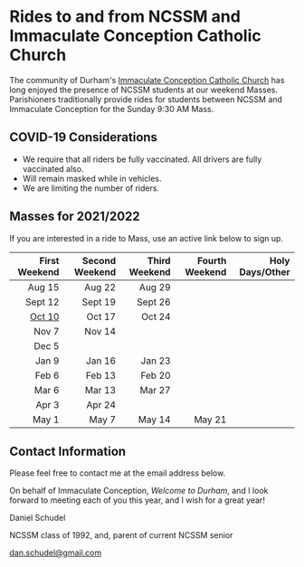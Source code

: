 # Rides to and from NCSSM and Immaculate Conception Catholic Church

The community of Durham's [Immaculate Conception Catholic Church](http://icdurham.org/) has long enjoyed the 
presence of NCSSM students at our weekend Masses. Parishioners traditionally provide rides for students
between NCSSM and Immaculate Conception for the Sunday 9:30 AM Mass.

## COVID-19 Considerations

* We require that all riders be fully vaccinated. All drivers are fully vaccinated also.
* Will remain masked while in vehicles.
* We are limiting the number of riders.

## Masses for 2021/2022

If you are interested in a ride to Mass, use an active link below to sign up.

|First Weekend      |Second Weekend |Third Weekend            |Fourth Weekend  |Holy Days/Other         |
|------------------:|--------------:|------------------------:|---------------:|-----------------------:|
|Aug 15             |Aug 22         |Aug 29                   |                |                        |
|Sept 12            |Sept 19        |Sept 26                  |                |                        |
|[Oct 10](https://www.signupgenius.com/go/10C0B4CAFA82BA13-october18)             |Oct 17         |Oct 24                   |                |                        |
|Nov 7              |Nov 14         |                         |                |                        |
|Dec 5              |               |                         |                |                        |
|Jan 9              |Jan 16         |Jan 23                   |                |                        |
|Feb 6              |Feb 13         |Feb 20                   |                |                        |
|Mar 6              |Mar 13         |Mar 27                   |                |                        |
|Apr 3              |Apr 24         |                         |                |                        |
|May 1              |May 7          |May 14                   |May 21          |                        |

## Contact Information

Please feel free to contact me at the email address below.

On behalf of Immaculate Conception, *Welcome to Durham*, and I look forward to meeting each of you this year, and I wish for a great year!

Daniel Schudel

NCSSM class of 1992, and, parent of current NCSSM senior

[dan.schudel@gmail.com](mailto:dan.schudel@gmail.com)
